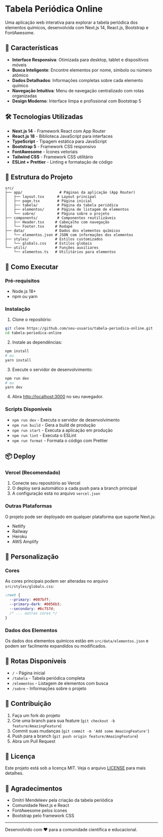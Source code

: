 # Tabela Periódica Online

Uma aplicação web interativa para explorar a tabela periódica dos elementos químicos, desenvolvida com Next.js 14, React.js, Bootstrap e FontAwesome.

## 🚀 Características

- **Interface Responsiva**: Otimizada para desktop, tablet e dispositivos móveis
- **Busca Inteligente**: Encontre elementos por nome, símbolo ou número atômico
- **Dados Detalhados**: Informações completas sobre cada elemento químico
- **Navegação Intuitiva**: Menu de navegação centralizado com rotas organizadas
- **Design Moderno**: Interface limpa e profissional com Bootstrap 5

## 🛠️ Tecnologias Utilizadas

- **Next.js 14** - Framework React com App Router
- **React.js 18** - Biblioteca JavaScript para interfaces
- **TypeScript** - Tipagem estática para JavaScript
- **Bootstrap 5** - Framework CSS responsivo
- **FontAwesome** - Ícones vetoriais
- **Tailwind CSS** - Framework CSS utilitário
- **ESLint + Prettier** - Linting e formatação de código

## 📁 Estrutura do Projeto

```
src/
├── app/                 # Páginas da aplicação (App Router)
│   ├── layout.tsx      # Layout principal
│   ├── page.tsx        # Página inicial
│   ├── tabela/         # Página da tabela periódica
│   ├── elementos/      # Página de listagem de elementos
│   └── sobre/          # Página sobre o projeto
├── components/         # Componentes reutilizáveis
│   ├── Header.tsx     # Cabeçalho com navegação
│   └── Footer.tsx     # Rodapé
├── data/              # Dados dos elementos químicos
│   └── elementos.json # JSON com informações dos elementos
├── styles/            # Estilos customizados
│   └── globals.css    # Estilos globais
└── utils/             # Funções auxiliares
    └── elementos.ts   # Utilitários para elementos
```

## 🚀 Como Executar

### Pré-requisitos

- Node.js 18+ 
- npm ou yarn

### Instalação

1. Clone o repositório:
```bash
git clone https://github.com/seu-usuario/tabela-periodica-online.git
cd tabela-periodica-online
```

2. Instale as dependências:
```bash
npm install
# ou
yarn install
```

3. Execute o servidor de desenvolvimento:
```bash
npm run dev
# ou
yarn dev
```

4. Abra [http://localhost:3000](http://localhost:3000) no seu navegador.

### Scripts Disponíveis

- `npm run dev` - Executa o servidor de desenvolvimento
- `npm run build` - Gera a build de produção
- `npm run start` - Executa a aplicação em produção
- `npm run lint` - Executa o ESLint
- `npm run format` - Formata o código com Prettier

## 📦 Deploy

### Vercel (Recomendado)

1. Conecte seu repositório ao Vercel
2. O deploy será automático a cada push para a branch principal
3. A configuração está no arquivo `vercel.json`

### Outras Plataformas

O projeto pode ser deployado em qualquer plataforma que suporte Next.js:
- Netlify
- Railway
- Heroku
- AWS Amplify

## 🎨 Personalização

### Cores

As cores principais podem ser alteradas no arquivo `src/styles/globals.css`:

```css
:root {
  --primary: #007bff;
  --primary-dark: #0056b3;
  --secondary: #6c757d;
  /* ... outras cores */
}
```

### Dados dos Elementos

Os dados dos elementos químicos estão em `src/data/elementos.json` e podem ser facilmente expandidos ou modificados.

## 📱 Rotas Disponíveis

- `/` - Página inicial
- `/tabela` - Tabela periódica completa
- `/elementos` - Listagem de elementos com busca
- `/sobre` - Informações sobre o projeto

## 🤝 Contribuição

1. Faça um fork do projeto
2. Crie uma branch para sua feature (`git checkout -b feature/AmazingFeature`)
3. Commit suas mudanças (`git commit -m 'Add some AmazingFeature'`)
4. Push para a branch (`git push origin feature/AmazingFeature`)
5. Abra um Pull Request

## 📄 Licença

Este projeto está sob a licença MIT. Veja o arquivo [LICENSE](LICENSE) para mais detalhes.

## 🙏 Agradecimentos

- Dmitri Mendeleev pela criação da tabela periódica
- Comunidade Next.js e React
- FontAwesome pelos ícones
- Bootstrap pelo framework CSS

---

Desenvolvido com ❤️ para a comunidade científica e educacional.